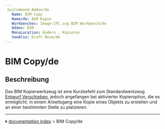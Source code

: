```yaml
---
 GuiCommand:Addon/de
   Name: BIM Copy
   Name/de: BIM Kopie
   Workbenches: Image:IFC.svg BIM Workbench/de
   Addon: BIM
   MenuLocation: Ändern , Kopieren
   SeeAlso: Draft Move/de
---
```


# BIM Copy/de

## Beschreibung

Das BIM Kopierwerkzeug ist eine Kurzbefehl zum Standardwerkzeug [Entwurf Verschieben](Draft_Move/de.md), jedoch angefangen bei aktivierter Kopieroption, die es ermöglicht, in einem Arbeitsgang eine Kopie eines Objekts zu erstellen und an einer bestimmten Stelle zu platzieren.



---
⏵ [documentation index](../README.md) > BIM Copy/de
